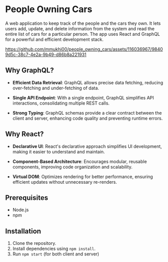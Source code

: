 # People Owning Cars
 A web application to keep track of the people and the cars they own. It lets users add, update, and delete information from the system and read the entire list of cars for a particular person. The app uses React and GraphQL for a powerful and efficient development stack.

https://github.com/mmukhi00/people_owning_cars/assets/116036967/98409d5c-38c7-4e2a-9b49-d86b8a221931

## Why GraphQL?

- **Efficient Data Retrieval**: GraphQL allows precise data fetching, reducing over-fetching and under-fetching of data.

- **Single API Endpoint**: With a single endpoint, GraphQL simplifies API interactions, consolidating multiple REST calls.

- **Strong Typing**: GraphQL schemas provide a clear contract between the client and server, enhancing code quality and preventing runtime errors.

## Why React?

- **Declarative UI**: React's declarative approach simplifies UI development, making it easier to understand and maintain.

- **Component-Based Architecture**: Encourages modular, reusable components, improving code organization and scalability.

- **Virtual DOM**: Optimizes rendering for better performance, ensuring efficient updates without unnecessary re-renders.

## Prerequisites

- Node.js
- npm

## Installation

1. Clone the repository.
2. Install dependencies using `npm install`.
3. Run `npm start` (for both client and server)
